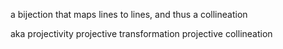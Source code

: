a bijection that maps lines to lines, and thus a collineation

aka
projectivity
projective transformation
projective collineation